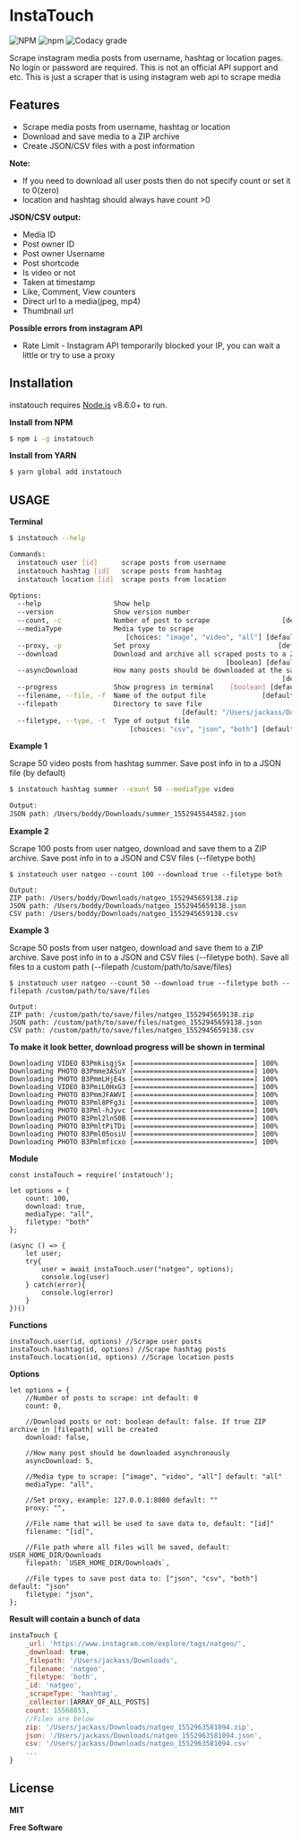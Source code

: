 
# InstaTouch
 
![NPM](https://img.shields.io/npm/l/instatouch.svg?style=for-the-badge) ![npm](https://img.shields.io/npm/v/instatouch.svg?style=for-the-badge) ![Codacy grade](https://img.shields.io/codacy/grade/037f8049f7e048a2b03a95fda8863f39.svg?style=for-the-badge)

Scrape instagram media posts from username, hashtag or location pages.
No login or password are required. This is not an official API support and etc. This is just a scraper that is using instagram web api to scrape media

## Features
*   Scrape media posts from username, hashtag or location
*   Download and save media to a ZIP archive
*   Create JSON/CSV files with a post information

**Note:**
*   If you need to download all user posts then do not specify count or set it to 0(zero)
*   location and hashtag should always have count >0

**JSON/CSV output:**
*   Media ID
*   Post owner ID
*   Post owner Username
*   Post shortcode
*   Is video or not
*   Taken at timestamp
*   Like, Comment, View counters
*   Direct url to a media(jpeg, mp4)
*   Thumbnail url

**Possible errors from instagram API**
*   Rate Limit - Instagram API temporarily blocked your IP, you can wait a little or try to use a proxy

## Installation
instatouch requires [Node.js](https://nodejs.org/) v8.6.0+ to run.

**Install from NPM**
```sh
$ npm i -g instatouch
```

**Install from YARN**
```sh
$ yarn global add instatouch
```

## USAGE

**Terminal**

```sh
$ instatouch --help

Commands:
  instatouch user [id]      scrape posts from username
  instatouch hashtag [id]   scrape posts from hashtag
  instatouch location [id]  scrape posts from location

Options:
  --help                  Show help                                    [boolean]
  --version               Show version number                          [boolean]
  --count, -c             Number of post to scrape                  [default: 0]
  --mediaType             Media type to scrape
                             [choices: "image", "video", "all"] [default: "all"]
  --proxy, -p             Set proxy                                [default: ""]
  --download              Download and archive all scraped posts to a ZIP file
                                                      [boolean] [default: false]
  --asyncDownload         How many posts should be downloaded at the same time
                                                                    [default: 5]
  --progress              Show progress in terminal    [boolean] [default: true]
  --filename, --file, -f  Name of the output file              [default: "[id]"]
  --filepath              Directory to save file
                                           [default: "/Users/jackass/Downloads"]
  --filetype, --type, -t  Type of output file
                              [choices: "csv", "json", "both"] [default: "json"]
```

**Example 1**

Scrape 50 video posts from hashtag summer. Save post info in to a JSON file (by default) 
```sh
$ instatouch hashtag summer --count 50 --mediaType video  

Output:
JSON path: /Users/boddy/Downloads/summer_1552945544582.json
```

**Example 2**

Scrape 100 posts from user natgeo, download and save them to a ZIP archive. Save post info in to a JSON and CSV files (--filetype both)
```
$ instatouch user natgeo --count 100 --download true --filetype both

Output:
ZIP path: /Users/boddy/Downloads/natgeo_1552945659138.zip
JSON path: /Users/boddy/Downloads/natgeo_1552945659138.json
CSV path: /Users/boddy/Downloads/natgeo_1552945659138.csv
```

**Example 3**

Scrape 50 posts from user natgeo, download and save them to a ZIP archive. Save post info in to a JSON and CSV files (--filetype both). Save all files to a custom path (--filepath /custom/path/to/save/files)
```
$ instatouch user natgeo --count 50 --download true --filetype both --filepath /custom/path/to/save/files

Output:
ZIP path: /custom/path/to/save/files/natgeo_1552945659138.zip
JSON path: /custom/path/to/save/files/natgeo_1552945659138.json
CSV path: /custom/path/to/save/files/natgeo_1552945659138.csv
```
**To make it look better, download progress will be shown in terminal**
```
Downloading VIDEO B3PmkisgjSx [==============================] 100%
Downloading PHOTO B3Pmme3ASuY [==============================] 100%
Downloading PHOTO B3PmmLHjE4s [==============================] 100%
Downloading VIDEO B3PmiL0HxG3 [==============================] 100%
Downloading PHOTO B3PmmJFAWVI [==============================] 100%
Downloading PHOTO B3Pml8PFg3i [==============================] 100%
Downloading PHOTO B3Pml-hJyvc [==============================] 100%
Downloading PHOTO B3Pml2lnS0B [==============================] 100%
Downloading PHOTO B3PmltPiTDi [==============================] 100%
Downloading PHOTO B3Pml05osiU [==============================] 100%
Downloading PHOTO B3Pmlmficxo [==============================] 100%
```
**Module**
```
const instaTouch = require('instatouch');

let options = {
    count: 100,
    download: true,
    mediaType: "all",
    filetype: "both"
};

(async () => {
    let user;
    try{
        user = await instaTouch.user("natgeo", options);
        console.log(user)
    } catch(error){
        console.log(error)
    }
})()
```

**Functions**
```
instaTouch.user(id, options) //Scrape user posts
instaTouch.hashtag(id, options) //Scrape hashtag posts
instaTouch.location(id, options) //Scrape location posts
```

**Options**
```
let options = {
    //Number of posts to scrape: int default: 0
    count: 0,

    //Download posts or not: boolean default: false. If true ZIP archive in [filepath] will be created
    download: false,

    //How many post should be downloaded asynchronously
    asyncDownload: 5,

    //Media type to scrape: ["image", "video", "all"] default: "all"
    mediaType: "all",

    //Set proxy, example: 127.0.0.1:8080 default: ""
    proxy: "",

    //File name that will be used to save data to, default: "[id]"
    filename: "[id]",

    //File path where all files will be saved, default: USER_HOME_DIR/Downloads
    filepath: `USER_HOME_DIR/Downloads`,

    //File types to save post data to: ["json", "csv", "both"] default: "json"
    filetype: "json",
};
```

**Result will contain a bunch of data**
```javascript
instaTouch {
    _url: 'https://www.instagram.com/explore/tags/natgeo/',
    _download: true,
    _filepath: '/Users/jackass/Downloads',
    _filename: 'natgeo',
    _filetype: 'both',
    _id: 'natgeo',
    _scrapeType: 'hashtag',
    _collector:[ARRAY_OF_ALL_POSTS]
    count: 15568853,
    //Files are below
    zip: '/Users/jackass/Downloads/natgeo_1552963581094.zip',
    json: '/Users/jackass/Downloads/natgeo_1552963581094.json',
    csv: '/Users/jackass/Downloads/natgeo_1552963581094.csv' 
    ...
}
```

License
----

**MIT**

**Free Software**
